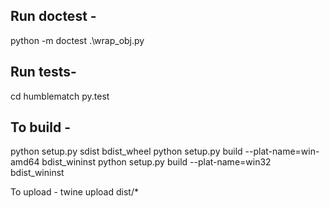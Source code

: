 

## Run doctest -

python -m doctest .\wrap_obj.py

## Run tests-
cd humblematch
py.test

## To build - 

python setup.py sdist bdist_wheel
python setup.py build --plat-name=win-amd64 bdist_wininst
python setup.py build --plat-name=win32 bdist_wininst

To upload -
twine upload dist/*
